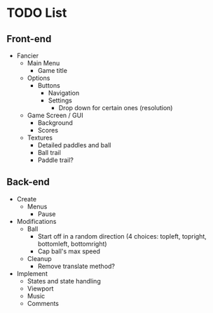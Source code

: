 # TODO List

## Front-end
- Fancier
    - Main Menu
        - Game title
    - Options
        - Buttons
            - Navigation
            - Settings
                - Drop down for certain ones (resolution)
    - Game Screen / GUI
        - Background
        - Scores
    - Textures
        - Detailed paddles and ball
        - Ball trail
        - Paddle trail?

## Back-end
- Create
    - Menus
        - Pause
- Modifications
    - Ball
        - Start off in a random direction (4 choices: topleft, topright, bottomleft, bottomright)
        - Cap ball's max speed
    - Cleanup
        - Remove translate method?
- Implement
    - States and state handling
    - Viewport
    - Music
    - Comments
